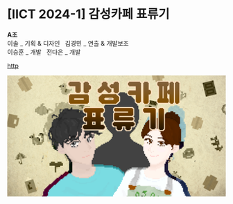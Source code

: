 # [IICT 2024-1] 감성카페 표류기

**A조**&nbsp;&nbsp;&nbsp;&nbsp;  
이솔 _ 기획 & 디자인&nbsp;&nbsp;&nbsp;김경민 _ 연출 & 개발보조&nbsp;&nbsp;&nbsp;&nbsp;  
이승훈 _ 개발&nbsp;&nbsp;&nbsp;전다은 _ 개발&nbsp;&nbsp;&nbsp;&nbsp;  

[http](https://github.com/rottingpotato/gamsungCafe_lastVer/)

![Alt text](/(assets)common_bg_items/opening_title.png)

